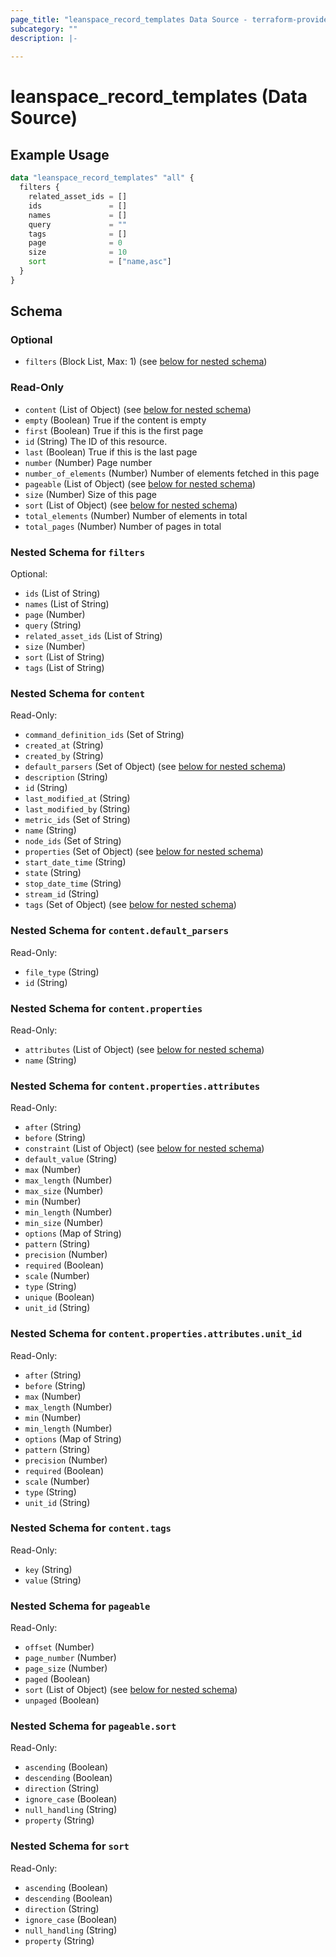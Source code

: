 ```yaml
---
page_title: "leanspace_record_templates Data Source - terraform-provider-leanspace"
subcategory: ""
description: |-
  
---
```


# leanspace_record_templates (Data Source)



## Example Usage

```terraform
data "leanspace_record_templates" "all" {
  filters {
    related_asset_ids = []
    ids               = []
    names             = []
    query             = ""
    tags              = []
    page              = 0
    size              = 10
    sort              = ["name,asc"]
  }
}
```

<!-- schema generated by tfplugindocs -->
## Schema

### Optional

- `filters` (Block List, Max: 1) (see [below for nested schema](#nestedblock--filters))

### Read-Only

- `content` (List of Object) (see [below for nested schema](#nestedatt--content))
- `empty` (Boolean) True if the content is empty
- `first` (Boolean) True if this is the first page
- `id` (String) The ID of this resource.
- `last` (Boolean) True if this is the last page
- `number` (Number) Page number
- `number_of_elements` (Number) Number of elements fetched in this page
- `pageable` (List of Object) (see [below for nested schema](#nestedatt--pageable))
- `size` (Number) Size of this page
- `sort` (List of Object) (see [below for nested schema](#nestedatt--sort))
- `total_elements` (Number) Number of elements in total
- `total_pages` (Number) Number of pages in total

<a id="nestedblock--filters"></a>
### Nested Schema for `filters`

Optional:

- `ids` (List of String)
- `names` (List of String)
- `page` (Number)
- `query` (String)
- `related_asset_ids` (List of String)
- `size` (Number)
- `sort` (List of String)
- `tags` (List of String)


<a id="nestedatt--content"></a>
### Nested Schema for `content`

Read-Only:

- `command_definition_ids` (Set of String)
- `created_at` (String)
- `created_by` (String)
- `default_parsers` (Set of Object) (see [below for nested schema](#nestedobjatt--content--default_parsers))
- `description` (String)
- `id` (String)
- `last_modified_at` (String)
- `last_modified_by` (String)
- `metric_ids` (Set of String)
- `name` (String)
- `node_ids` (Set of String)
- `properties` (Set of Object) (see [below for nested schema](#nestedobjatt--content--properties))
- `start_date_time` (String)
- `state` (String)
- `stop_date_time` (String)
- `stream_id` (String)
- `tags` (Set of Object) (see [below for nested schema](#nestedobjatt--content--tags))

<a id="nestedobjatt--content--default_parsers"></a>
### Nested Schema for `content.default_parsers`

Read-Only:

- `file_type` (String)
- `id` (String)


<a id="nestedobjatt--content--properties"></a>
### Nested Schema for `content.properties`

Read-Only:

- `attributes` (List of Object) (see [below for nested schema](#nestedobjatt--content--properties--attributes))
- `name` (String)

<a id="nestedobjatt--content--properties--attributes"></a>
### Nested Schema for `content.properties.attributes`

Read-Only:

- `after` (String)
- `before` (String)
- `constraint` (List of Object) (see [below for nested schema](#nestedobjatt--content--properties--attributes--constraint))
- `default_value` (String)
- `max` (Number)
- `max_length` (Number)
- `max_size` (Number)
- `min` (Number)
- `min_length` (Number)
- `min_size` (Number)
- `options` (Map of String)
- `pattern` (String)
- `precision` (Number)
- `required` (Boolean)
- `scale` (Number)
- `type` (String)
- `unique` (Boolean)
- `unit_id` (String)

<a id="nestedobjatt--content--properties--attributes--constraint"></a>
### Nested Schema for `content.properties.attributes.unit_id`

Read-Only:

- `after` (String)
- `before` (String)
- `max` (Number)
- `max_length` (Number)
- `min` (Number)
- `min_length` (Number)
- `options` (Map of String)
- `pattern` (String)
- `precision` (Number)
- `required` (Boolean)
- `scale` (Number)
- `type` (String)
- `unit_id` (String)




<a id="nestedobjatt--content--tags"></a>
### Nested Schema for `content.tags`

Read-Only:

- `key` (String)
- `value` (String)



<a id="nestedatt--pageable"></a>
### Nested Schema for `pageable`

Read-Only:

- `offset` (Number)
- `page_number` (Number)
- `page_size` (Number)
- `paged` (Boolean)
- `sort` (List of Object) (see [below for nested schema](#nestedobjatt--pageable--sort))
- `unpaged` (Boolean)

<a id="nestedobjatt--pageable--sort"></a>
### Nested Schema for `pageable.sort`

Read-Only:

- `ascending` (Boolean)
- `descending` (Boolean)
- `direction` (String)
- `ignore_case` (Boolean)
- `null_handling` (String)
- `property` (String)



<a id="nestedatt--sort"></a>
### Nested Schema for `sort`

Read-Only:

- `ascending` (Boolean)
- `descending` (Boolean)
- `direction` (String)
- `ignore_case` (Boolean)
- `null_handling` (String)
- `property` (String)
